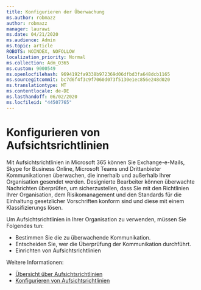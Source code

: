 ```yaml
---
title: Konfigurieren der Überwachung
ms.author: robmazz
author: robmazz
manager: laurawi
ms.date: 04/21/2020
ms.audience: Admin
ms.topic: article
ROBOTS: NOINDEX, NOFOLLOW
localization_priority: Normal
ms.collection: Adm_O365
ms.custom: 9000549
ms.openlocfilehash: 9694192fa9338b972369d06dfbd3fa648dcb1165
ms.sourcegitcommit: bc7d6f4f3c9f7060d073f5130e1ec856e248d020
ms.translationtype: MT
ms.contentlocale: de-DE
ms.lasthandoff: 06/02/2020
ms.locfileid: "44507765"
---
```

# <a name="configure-supervision-policies"></a>Konfigurieren von Aufsichtsrichtlinien

Mit Aufsichtsrichtlinien in Microsoft 365 können Sie Exchange-e-Mails, Skype for Business Online, Microsoft Teams und Drittanbieter Kommunikationen überwachen, die innerhalb und außerhalb Ihrer Organisation gesendet werden. Designierte Bearbeiter können überwachte Nachrichten überprüfen, um sicherzustellen, dass Sie mit den Richtlinien Ihrer Organisation, dem Risikomanagement und den Standards für die Einhaltung gesetzlicher Vorschriften konform sind und diese mit einem Klassifizierungs lösen.

Um Aufsichtsrichtlinien in Ihrer Organisation zu verwenden, müssen Sie Folgendes tun:

- Bestimmen Sie die zu überwachende Kommunikation.
- Entscheiden Sie, wer die Überprüfung der Kommunikation durchführt.
- Einrichten von Aufsichtsrichtlinien

Weitere Informationen:

- [Übersicht über Aufsichtsrichtlinien](https://docs.microsoft.com/microsoft-365/compliance/supervision-policies)
- [Konfigurieren von Aufsichtsrichtlinien](https://docs.microsoft.com/microsoft-365/compliance/configure-supervision-policies)
